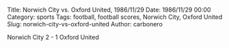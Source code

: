 Title: Norwich City vs. Oxford United, 1986/11/29
Date: 1986/11/29 00:00
Category: sports
Tags: football, football scores, Norwich City, Oxford United
Slug: norwich-city-vs-oxford-united
Author: carbonero


Norwich City 2 - 1 Oxford United
